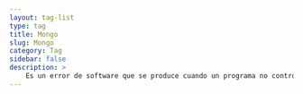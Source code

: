 ```yaml
---
layout: tag-list
type: tag
title: Mongo
slug: Mongo
category: Tag
sidebar: false
description: >
    Es un error de software que se produce cuando un programa no controla adecuadamente la cantidad de datos.
---
```

